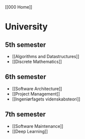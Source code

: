 [[000 Home]]
# University

## 5th semester
- [[Algorithms and Datastructures]]
- [[Discrete Mathematics]]

## 6th semester
- [[Software Architecture]]
- [[Project Management]]
- [[Ingeniørfagets videnskabsteori]]

## 7th semester
- [[Software Maintenance]]
- [[Deep Learning]]